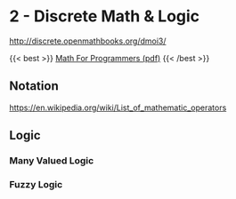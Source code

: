 # 2 - Discrete Math & Logic

http://discrete.openmathbooks.org/dmoi3/

{{< best >}} [Math For Programmers (pdf)](https://yurichev.com/writings/Math-for-programmers.pdf) {{< /best >}}

## Notation

https://en.wikipedia.org/wiki/List_of_mathematic_operators

## Logic

### Many Valued Logic

### Fuzzy Logic

